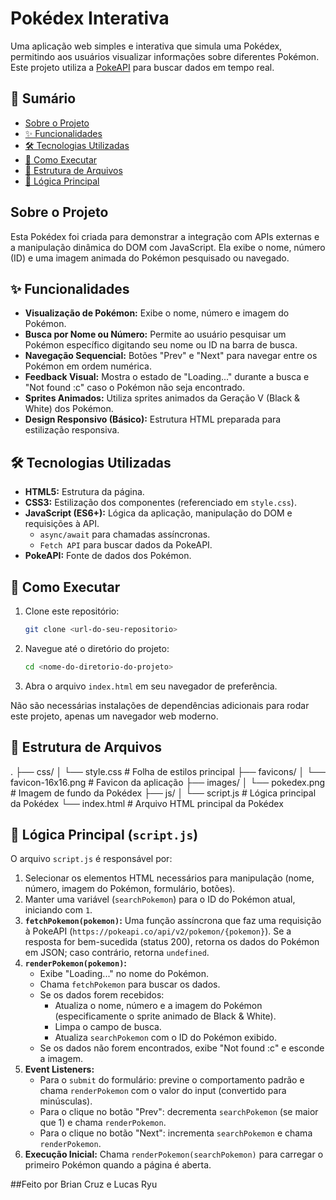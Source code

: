 # Pokédex Interativa

Uma aplicação web simples e interativa que simula uma Pokédex, permitindo aos usuários visualizar informações sobre diferentes Pokémon. Este projeto utiliza a [PokeAPI](https://pokeapi.co/) para buscar dados em tempo real.

## 📜 Sumário

* [Sobre o Projeto](#sobre-o-projeto)
* [✨ Funcionalidades](#-funcionalidades)
* [🛠️ Tecnologias Utilizadas](#️-tecnologias-utilizadas)
* [🚀 Como Executar](#-como-executar)
* [📂 Estrutura de Arquivos](#-estrutura-de-arquivos)
* [🧠 Lógica Principal](#-lógica-principal)

## Sobre o Projeto

Esta Pokédex foi criada para demonstrar a integração com APIs externas e a manipulação dinâmica do DOM com JavaScript. Ela exibe o nome, número (ID) e uma imagem animada do Pokémon pesquisado ou navegado.

## ✨ Funcionalidades

* **Visualização de Pokémon:** Exibe o nome, número e imagem do Pokémon.
* **Busca por Nome ou Número:** Permite ao usuário pesquisar um Pokémon específico digitando seu nome ou ID na barra de busca.
* **Navegação Sequencial:** Botões "Prev" e "Next" para navegar entre os Pokémon em ordem numérica.
* **Feedback Visual:** Mostra o estado de "Loading..." durante a busca e "Not found :c" caso o Pokémon não seja encontrado.
* **Sprites Animados:** Utiliza sprites animados da Geração V (Black & White) dos Pokémon.
* **Design Responsivo (Básico):** Estrutura HTML preparada para estilização responsiva.

## 🛠️ Tecnologias Utilizadas

* **HTML5:** Estrutura da página.
* **CSS3:** Estilização dos componentes (referenciado em `style.css`).
* **JavaScript (ES6+):** Lógica da aplicação, manipulação do DOM e requisições à API.
    * `async/await` para chamadas assíncronas.
    * `Fetch API` para buscar dados da PokeAPI.
* **PokeAPI:** Fonte de dados dos Pokémon.

## 🚀 Como Executar

1.  Clone este repositório:
    ```bash
    git clone <url-do-seu-repositorio>
    ```
2.  Navegue até o diretório do projeto:
    ```bash
    cd <nome-do-diretorio-do-projeto>
    ```
3.  Abra o arquivo `index.html` em seu navegador de preferência.

Não são necessárias instalações de dependências adicionais para rodar este projeto, apenas um navegador web moderno.

## 📂 Estrutura de Arquivos

.
├── css/
│   └── style.css        # Folha de estilos principal
├── favicons/
│   └── favicon-16x16.png # Favicon da aplicação
├── images/
│   └── pokedex.png      # Imagem de fundo da Pokédex
├── js/
│   └── script.js        # Lógica principal da Pokédex
└── index.html           # Arquivo HTML principal da Pokédex

## 🧠 Lógica Principal (`script.js`)

O arquivo `script.js` é responsável por:
1.  Selecionar os elementos HTML necessários para manipulação (nome, número, imagem do Pokémon, formulário, botões).
2.  Manter uma variável (`searchPokemon`) para o ID do Pokémon atual, iniciando com `1`.
3.  **`fetchPokemon(pokemon)`:** Uma função assíncrona que faz uma requisição à PokeAPI (`https://pokeapi.co/api/v2/pokemon/{pokemon}`). Se a resposta for bem-sucedida (status 200), retorna os dados do Pokémon em JSON; caso contrário, retorna `undefined`.
4.  **`renderPokemon(pokemon)`:**
    * Exibe "Loading..." no nome do Pokémon.
    * Chama `fetchPokemon` para buscar os dados.
    * Se os dados forem recebidos:
        * Atualiza o nome, número e a imagem do Pokémon (especificamente o sprite animado de Black & White).
        * Limpa o campo de busca.
        * Atualiza `searchPokemon` com o ID do Pokémon exibido.
    * Se os dados não forem encontrados, exibe "Not found :c" e esconde a imagem.
5.  **Event Listeners:**
    * Para o `submit` do formulário: previne o comportamento padrão e chama `renderPokemon` com o valor do input (convertido para minúsculas).
    * Para o clique no botão "Prev": decrementa `searchPokemon` (se maior que 1) e chama `renderPokemon`.
    * Para o clique no botão "Next": incrementa `searchPokemon` e chama `renderPokemon`.
6.  **Execução Inicial:** Chama `renderPokemon(searchPokemon)` para carregar o primeiro Pokémon quando a página é aberta.


##Feito por Brian Cruz e Lucas Ryu
